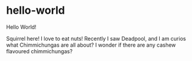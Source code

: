 # hello-world

Hello World!

Squirrel here! I love to eat nuts! Recently I saw Deadpool, and I am curios what Chimmichungas are all about?
I wonder if there are any cashew flavoured chimmichungas?

